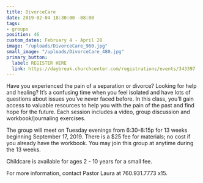 ```yaml
---
title: DivorceCare
date: 2019-02-04 18:30:00 -08:00
tags:
- groups
position: 46
custom_dates: February 4 - April 28
image: "/uploads/DivorceCare_960.jpg"
small_image: "/uploads/DivorceCare_480.jpg"
primary_button:
  label: REGISTER HERE
  link: https://daybreak.churchcenter.com/registrations/events/343397
---
```


Have you experienced the pain of a separation or divorce? Looking for help and healing? It’s a confusing time when you feel isolated and have lots of questions about issues you’ve never faced before. In this class, you’ll gain access to valuable resources to help you with the pain of the past and find hope for the future. Each session includes a video, group discussion and workbook/journaling exercises.

The group will meet on Tuesday evenings from 6:30–8:15p for 13 weeks beginning September 17, 2019. There is a $25 fee for materials; no cost if you already have the workbook. You may join this group at anytime during the 13 weeks.

Childcare is available for ages 2 - 10 years for a small fee.

For more information, contact Pastor Laura at 760.931.7773 x15.